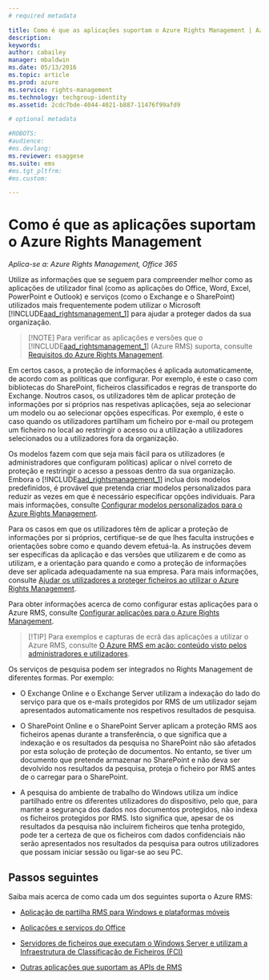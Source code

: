```yaml
---
# required metadata

title: Como é que as aplicações suportam o Azure Rights Management | Azure RMS
description:
keywords:
author: cabailey
manager: mbaldwin
ms.date: 05/13/2016
ms.topic: article
ms.prod: azure
ms.service: rights-management
ms.technology: techgroup-identity
ms.assetid: 2cdc7bde-4044-4021-b887-11476f99afd9

# optional metadata

#ROBOTS:
#audience:
#ms.devlang:
ms.reviewer: esaggese
ms.suite: ems
#ms.tgt_pltfrm:
#ms.custom:

---
```


# Como é que as aplicações suportam o Azure Rights Management

*Aplica-se a: Azure Rights Management, Office 365*

Utilize as informações que se seguem para compreender melhor como as aplicações de utilizador final (como as aplicações do Office, Word, Excel, PowerPoint e Outlook) e serviços (como o Exchange e o SharePoint) utilizados mais frequentemente podem utilizar o Microsoft [!INCLUDE[aad_rightsmanagement_1](../includes/aad_rightsmanagement_1_md.md)] para ajudar a proteger dados da sua organização. 
> [!NOTE] Para verificar as aplicações e versões que o [!INCLUDE[aad_rightsmanagement_1](../includes/aad_rightsmanagement_1_md.md)] (Azure RMS) suporta, consulte [Requisitos do Azure Rights Management](../get-started/requirements-azure-rms.md).

Em certos casos, a proteção de informações é aplicada automaticamente, de acordo com as políticas que configurar. Por exemplo, é este o caso com bibliotecas do SharePoint, ficheiros classificados e regras de transporte do Exchange. Noutros casos, os utilizadores têm de aplicar proteção de informações por si próprios nas respetivas aplicações, seja ao selecionar um modelo ou ao selecionar opções específicas. Por exemplo, é este o caso quando os utilizadores partilham um ficheiro por e-mail ou protegem um ficheiro no local ao restringir o acesso ou a utilização a utilizadores selecionados ou a utilizadores fora da organização.

Os modelos fazem com que seja mais fácil para os utilizadores (e administradores que configuram políticas) aplicar o nível correto de proteção e restringir o acesso a pessoas dentro da sua organização. Embora o [!INCLUDE[aad_rightsmanagement_1](../includes/aad_rightsmanagement_1_md.md)] inclua dois modelos predefinidos, é provável que pretenda criar modelos personalizados para reduzir as vezes em que é necessário especificar opções individuais. Para mais informações, consulte [Configurar modelos personalizados para o Azure Rights Management](../deploy-use/configure-custom-templates.md).

Para os casos em que os utilizadores têm de aplicar a proteção de informações por si próprios, certifique-se de que lhes faculta instruções e orientações sobre como e quando devem efetuá-la. As instruções devem ser específicas da aplicação e das versões que utilizarem e de como as utilizam, e a orientação para quando e como a proteção de informações deve ser aplicada adequadamente na sua empresa. Para mais informações, consulte [Ajudar os utilizadores a proteger ficheiros ao utilizar o Azure Rights Management](../deploy-use/help-users.md).

Para obter informações acerca de como configurar estas aplicações para o Azure RMS, consulte [Configurar aplicações para o Azure Rights Management](../deploy-use/configure-applications.md).

> [!TIP] Para exemplos e capturas de ecrã das aplicações a utilizar o Azure RMS, consulte [O Azure RMS em ação: conteúdo visto pelos administradores e utilizadores](what-admins-users-see.md).

Os serviços de pesquisa podem ser integrados no Rights Management de diferentes formas. Por exemplo: 

- O Exchange Online e o Exchange Server utilizam a indexação do lado do serviço para que os e-mails protegidos por RMS de um utilizador sejam apresentados automaticamente nos respetivos resultados de pesquisa. 

- O SharePoint Online e o SharePoint Server aplicam a proteção RMS aos ficheiros apenas durante a transferência, o que significa que a indexação e os resultados da pesquisa no SharePoint não são afetados por esta solução de proteção de documentos. No entanto, se tiver um documento que pretende armazenar no SharePoint e não deva ser devolvido nos resultados da pesquisa, proteja o ficheiro por RMS antes de o carregar para o SharePoint.

- A pesquisa do ambiente de trabalho do Windows utiliza um índice partilhado entre os diferentes utilizadores do dispositivo, pelo que, para manter a segurança dos dados nos documentos protegidos, não indexa os ficheiros protegidos por RMS. Isto significa que, apesar de os resultados da pesquisa não incluírem ficheiros que tenha protegido, pode ter a certeza de que os ficheiros com dados confidenciais não serão apresentados nos resultados da pesquisa para outros utilizadores que possam iniciar sessão ou ligar-se ao seu PC. 



## Passos seguintes

Saiba mais acerca de como cada um dos seguintes suporta o Azure RMS:

-   [Aplicação de partilha RMS para Windows e plataformas móveis](sharing-app-support.md)

-   [Aplicações e serviços do Office](office-apps-services-support.md)

-   [Servidores de ficheiros que executam o Windows Server e utilizam a Infraestrutura de Classificação de Ficheiros (FCI)](file-server-support.md)

-   [Outras aplicações que suportam as APIs de RMS](api-support.md)



<!--HONumber=May16_HO3-->


